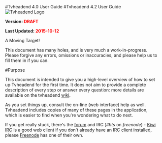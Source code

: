 <tvhversion till="4.0">
#Tvheadend 4.0 User Guide
</tvhversion>

<tvhversion from="4.2">
#Tvheadend 4.2 User Guide
</tvhversion>

<img class="noborder" alt="Tvheadend Logo" src="./images/tvhlogo.png" />

**Version: <font color=red>DRAFT</font>**

**Last Updated: <font color=red>2015-10-12</font>**

<div class="admonition note">
<p class="admonition-title">A Moving Target!</p>
<p>This document has many holes, and is very much a work-in-progress. Please
forgive any errors, omissions or inaccuracies, and please help us to fill them in if you can.</p>
</div>

#Purpose

This document is intended to give you a high-level overview of how to set 
up Tvheadend for the first time. It does not aim to provide a complete description
of every step or answer every question: more details are available on the
tvheadend [wiki](https://tvheadend.org/projects/tvheadend/wiki).

As you set things up, consult the on-line (web interface) help as well.
Tvheadend includes copies of many of these pages in the application, which
is easier to find when you're wondering what to do next.

If you get really stuck, there's the [forum](https://tvheadend.org/projects/tvheadend/boards)
and IRC (*#hts* on *freenode*) - [Kiwi IRC](https://kiwiirc.com/) is a good web
client if you don't already have an IRC client installed, please [Freenode](https://webchat.freenode.net/)
has one of their own.
